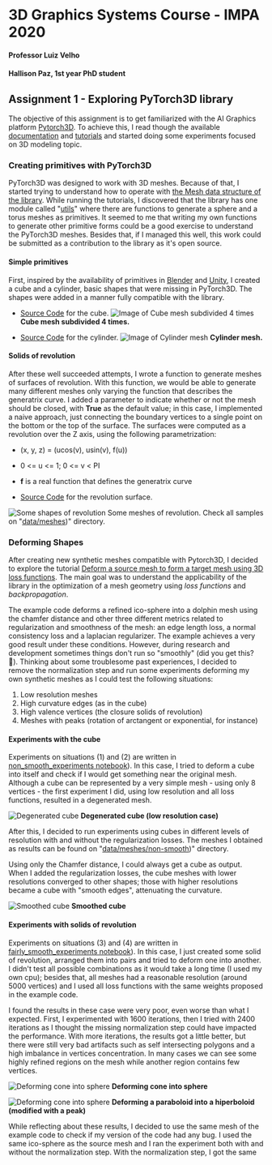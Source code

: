 # 3D Graphics Systems Course - IMPA 2020

#### Professor Luiz Velho
#### Hallison Paz, 1st year PhD student

## Assignment 1 - Exploring PyTorch3D library

The objective of this assignment is to get familiarized with the AI Graphics platform [Pytorch3D](https://pytorch3d.org/). To achieve this, I read though the available [documentation](https://pytorch3d.org/docs/why_pytorch3d) and [tutorials](https://pytorch3d.org/tutorials) and started doing some experiments focused on 3D modeling topic.


### Creating primitives with PyTorch3D

PyTorch3D was designed to work with 3D meshes. Because of that, I started trying to understand how to operate with [the Mesh data structure of the library](https://pytorch3d.org/docs/batching). While running the tutorials, I discovered that the library has one module called "[utils](https://github.com/facebookresearch/pytorch3d/tree/master/pytorch3d/utils)" where there are functions to generate a sphere and a torus meshes as primitives. It seemed to me that writing my own functions to generate other primitive forms could be a good exercise to understand the PyTorch3D meshes. Besides that, if I managed this well, this  work could be submitted as a contribution to the library as it's open source.

####  Simple primitives

First, inspired by the availability of primitives in [Blender](https://docs.blender.org/manual/en/latest/modeling/meshes/primitives.html) and [Unity](https://docs.unity3d.com/Manual/PrimitiveObjects.html), I created a cube and a cylinder, basic shapes that were missing in PyTorch3D. The shapes were added in a manner fully compatible with the library.

* [Source Code](https://github.com/hallpaz/3dsystems20/blob/master/extensions_utils/cube.py) for the cube.
![Image of Cube mesh subdivided 4 times](img/cube-lv4.gif)
**Cube mesh subdivided 4 times.**

* [Source Code](https://github.com/hallpaz/3dsystems20/blob/master/extensions_utils/cylinder.py) for the cylinder.
![Image of Cylinder mesh](img/cylinder.gif)
**Cylinder mesh.**

####  Solids of revolution
After these well succeeded attempts, I wrote a function to generate meshes of surfaces of revolution. With this function, we would be able to generate many different meshes only varying the function that describes the generatrix curve. I added a parameter to indicate whether or not the mesh should be closed, with **True** as the default value; in this case, I implemented a naive approach, just connecting  the boundary vertices to a single point on the bottom or the top of the surface. The surfaces were computed as a revolution over the Z axis, using the following parametrization:

* (x, y, z) =  (ucos(v), usin(v), f(u))
* 0 <= u <= 1;  0 <= v < PI
* **f** is a real function that defines the generatrix curve

* [Source Code](https://github.com/hallpaz/3dsystems20/blob/master/extensions_utils/cylinder.py) for the revolution surface.

![Some shapes of revolution](img/rev_shapes.gif)
Some meshes of revolution. Check all samples on "[data/meshes](https://github.com/hallpaz/3dsystems20/tree/master/data/meshes))" directory.

### Deforming Shapes

After creating new synthetic meshes compatible with Pytorch3D, I decided to explore the tutorial [Deform a source mesh to form a target mesh using 3D loss functions](https://pytorch3d.org/tutorials/deform_source_mesh_to_target_mesh#Deform-a-source-mesh-to-form-a-target-mesh-using-3D-loss-functions). The main goal was to understand the applicability of the library in the optimization of a mesh geometry using *loss functions* and *backpropagation*. 

The example code deforms a refined ico-sphere into a dolphin mesh using the chamfer distance and other three different metrics related to regularization and smoothness of the mesh: an edge length loss, a normal consistency loss and a laplacian regularizer. The example achieves a very good result under these conditions. However, during research and development sometimes things don't run so "smoothly" (did you get this? 🥁). Thinking about some troublesome past experiences, I decided to remove the normalization step and run some experiments deforming my own synthetic meshes as I could test the following situations:

 1. Low resolution meshes
 2. High curvature edges (as in the cube)
 3. High valence vertices (the closure solids of revolution)
 4. Meshes with peaks (rotation of arctangent or exponential, for instance)

#### Experiments with the cube
Experiments on situations (1) and (2) are written in [non_smooth_experiments notebook](https://github.com/hallpaz/3dsystems20/blob/master/non_smooth_experiments.ipynb)). In this case, I tried to deform a cube into itself and check if I would get something near the original mesh. Although a cube can be represented by a very simple mesh - using only 8 vertices - the first experiment I did, using low resolution and all loss functions, resulted in a degenerated mesh. 

![Degenerated cube](img/degenerated-cube.gif)
**Degenerated cube (low resolution case)**

After this, I decided to run experiments using cubes in different levels of resolution with and without the regularization losses. The meshes I obtained as results can be found on "[data/meshes/non-smooth](https://github.com/hallpaz/3dsystems20/tree/master/data/meshes/non-smooth))" directory.

Using only the Chamfer distance, I could always get a cube as output. When I added the regularization losses, the cube meshes with lower resolutions converged to other shapes; those with higher resolutions became a cube with "smooth edges", attenuating the curvature.

![Smoothed cube](img/smoothed-opt-cube-lv3.png)
**Smoothed cube**

#### Experiments with solids of revolution

Experiments on situations (3) and (4) are written in [fairly_smooth_experiments notebook](https://github.com/hallpaz/3dsystems20/blob/master/fairly_smooth_experiments.ipynb)). In this case, I just created some solid of revolution, arranged them into pairs and tried to deform one into another. I didn't test all possible combinations as it would take a long time (I used my own cpu); besides that, all meshes had a reasonable resolution (around 5000 vertices) and I used all loss functions with the same weights proposed in the example code.

I found the results in these case were very poor, even worse than what I expected. First, I experimented with 1600 iterations, then I tried with 2400 iterations as I thought the missing normalization step could have impacted the performance. With more iterations, the results got a little better, but there were still very bad artifacts such as self intersecting polygons and a high imbalance in vertices concentration. In many cases we can see some highly refined regions on the mesh while another region contains few vertices.

![Deforming cone into sphere](img/cone_into_sphere.png)
**Deforming cone into sphere**

![Deforming cone into sphere](img/paraboloid-hiperboloid.jpeg)
**Deforming a paraboloid into a hiperboloid (modified with a peak)**

While reflecting about these results, I decided to use the same mesh of the example code to check if my version of the code had any bug. I used the same ico-sphere as the source mesh and I ran the experiment both with and without the normalization step. With the normalization step, I got the same 



<!--stackedit_data:
eyJoaXN0b3J5IjpbLTExNDE4ODU0NjYsLTEyNTExOTkwNTMsOT
I3MDExMjg0LC0xMjg0OTkwMzM0LDE3NDE0MzE4MDUsLTExNzQy
Mzk1MzEsLTE0MzQ0MTA2MzQsLTU0MjQ4NjMxMSwtMTM4MTU3MD
QzMSwxNDI2NDU2NjksLTE2MDUxNjExNDgsLTE5Mzg1MzAzOTgs
MTE5MjYwNTcxNV19
-->